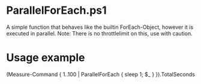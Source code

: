 # ParallelForEach.ps1
A simple function that behaves like the builtin ForEach-Object, however it is executed in parallel.
Note: There is no throttlelimit on this, use with caution.

# Usage example
(Measure-Command {
    1..100 | ParallelForEach { sleep 1; $_ }
}).TotalSeconds
